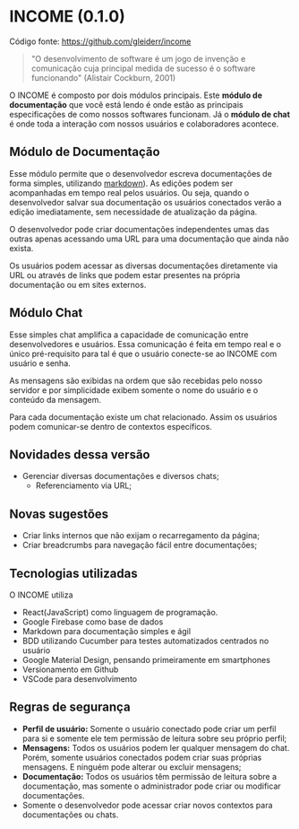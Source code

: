 # INCOME (0.1.0)
Código fonte: https://github.com/gleiderr/income

> "O desenvolvimento de software é um jogo de invenção e comunicação cuja principal medida de sucesso é o software funcionando" (Alistair Cockburn, 2001)

O INCOME é composto por dois módulos principais. Este **módulo de documentação** que você está lendo é onde estão as principais especificações de como nossos softwares funcionam. Já o **módulo de chat** é onde toda a interação com nossos usuários e colaboradores acontece.

## Módulo de Documentação
Esse módulo permite que o desenvolvedor escreva documentações de forma simples, utilizando [markdown](https://pt.wikipedia.org/wiki/Markdown)). As edições podem ser acompanhadas em tempo real pelos usuários. Ou seja, quando o desenvolvedor salvar sua documentação os usuários conectados verão a edição imediatamente, sem necessidade de atualização da página.

O desenvolvedor pode criar documentações independentes umas das outras apenas acessando uma URL para uma documentação que ainda não exista.

Os usuários podem acessar as diversas documentações diretamente via URL ou através de links que podem estar presentes na própria documentação ou em sites externos.

## Módulo Chat
Esse simples chat amplifica a capacidade de comunicação entre desenvolvedores e usuários. Essa comunicação é feita em tempo real e o único pré-requisito para tal é que o usuário conecte-se ao INCOME com usuário e senha.

As mensagens são exibidas na ordem que são recebidas pelo nosso servidor e por simplicidade exibem somente o nome do usuário e o conteúdo da mensagem.

Para cada documentação existe um chat relacionado. Assim os usuários podem comunicar-se dentro de contextos específicos.

## Novidades dessa versão
- Gerenciar diversas documentações e diversos chats;
  - Referenciamento via URL;

## Novas sugestões
- Criar links internos que não exijam o recarregamento da página;
- Criar breadcrumbs para navegação fácil entre documentações;
## Tecnologias utilizadas

O INCOME utiliza
- React(JavaScript) como linguagem de programação.
- Google Firebase como base de dados
- Markdown para documentação simples e ágil
- BDD utilizando Cucumber para testes automatizados centrados no usuário
- Google Material Design, pensando primeiramente em smartphones
- Versionamento em Github
- VSCode para desenvolvimento

## Regras de segurança
- **Perfil de usuário:** Somente o usuário conectado pode criar um perfil para si e somente ele tem permissão de leitura sobre seu próprio perfil;
- **Mensagens:** Todos os usuários podem ler qualquer mensagem do chat. Porém, somente usuários conectados podem criar suas próprias mensagens. E ninguém pode alterar ou excluir mensagens;
- **Documentação:** Todos os usuários têm permissão de leitura sobre a documentação, mas somente o administrador pode criar ou modificar documentações.
- Somente o desenvolvedor pode acessar criar novos contextos para documentações ou chats.
